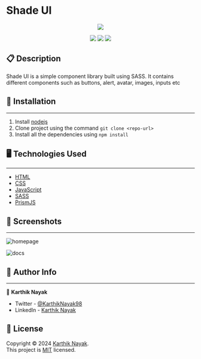 # Shade UI

<p align='center'><img src='https://user-images.githubusercontent.com/39642646/213493783-b756e954-7e14-458f-9bd9-9c0fedc8cf98.png'/></p>

<p align='center'>
  <img src='https://img.shields.io/github/license/karthik-nayak98/shade-ui?color=blue'/>
  <img src='https://img.shields.io/badge/sass-white?&logo=sass&alt=%22sass%version%22'/>
  <img src='https://img.shields.io/github/last-commit/karthik-nayak98/shade-ui'/>
</p>

## 📋 Description

Shade UI is a simple component library built using SASS. It contains different components such as buttons, alert, avatar, images, inputs etc

## 🚀 Installation

---

1. Install [nodejs](https://nodejs.org/en/)
1. Clone project using the command `git clone <repo-url>`
1. Install all the dependencies using `npm install`

## 🖥️ Technologies Used

---

- [HTML](https://developer.mozilla.org/en-US/docs/Web/HTML)
- [CSS](https://developer.mozilla.org/en-US/docs/Web/CSS)
- [JavaScript](https://developer.mozilla.org/en-US/docs/Web/JavaScript)
- [SASS](https://sass-lang.com/)
- [PrismJS](https://prismjs.com/)

## 📸 Screenshots

---

![homepage](https://user-images.githubusercontent.com/39642646/213493575-fccdef43-eda8-4443-816f-3742feda65f7.png)

![docs](https://user-images.githubusercontent.com/39642646/213493546-6b2139ad-0561-4cf8-9c5d-98594a786ab3.png)

## 👨 Author Info

---

👤 **Karthik Nayak**

- Twitter - [@KarthikNayak98](https://twitter.com/KarthikNayak98)
- LinkedIn - [Karthik Nayak](https://www.linkedin.com/in/karthiknayak98)

## 📝 License

Copyright © 2024 [Karthik Nayak](https://github.com/karthik-nayak98).<br /> This
project is [MIT](https://github.com/Karthik-Nayak98/shade-ui/blob/main/LICENSE)
licensed.
